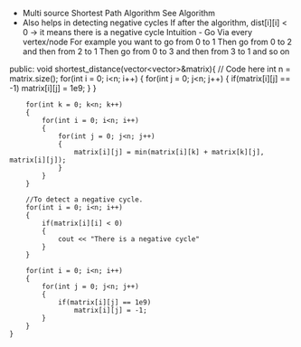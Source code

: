 * Multi source Shortest Path Algorithm
    See Algorithm
* Also helps in detecting negative cycles
  If after the algorithm, dist[i][i] < 0 -> it means there is a negative cycle
Intuition - 
Go Via every vertex/node
For example you want to go from 0 to 1
Then go from 0 to 2 and then from 2 to 1
Then go from 0 to 3 and then from 3 to 1 and so on


public:
	void shortest_distance(vector<vector<int>>&matrix){
	    // Code here
	    int n = matrix.size();
	    for(int i = 0; i<n; i++)
	    {
	        for(int j = 0; j<n; j++)
	        {
	            if(matrix[i][j] == -1)
	                matrix[i][j] = 1e9;
	        }
	    }
	    
	    for(int k = 0; k<n; k++)
	    {
	        for(int i = 0; i<n; i++)
	        {
	            for(int j = 0; j<n; j++)
	            {
	                matrix[i][j] = min(matrix[i][k] + matrix[k][j], matrix[i][j]);
	            }
	        }
	    }
	    
	    //To detect a negative cycle.
	    for(int i = 0; i<n; i++)
	    {
	        if(matrix[i][i] < 0)
	        {
	            cout << "There is a negative cycle"
	        }
	    }
	    
	    for(int i = 0; i<n; i++)
	    {
	        for(int j = 0; j<n; j++)
	        {
	            if(matrix[i][j] == 1e9)
	                matrix[i][j] = -1;
	        }
	    }
	}
